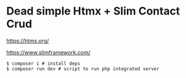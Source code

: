 # Dead simple Htmx + Slim Contact Crud

https://htmx.org/

https://www.slimframework.com/

```console
$ composer i # install deps
$ composer run dev # script to run php integrated server
```
